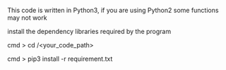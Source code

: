 
This code is written in Python3, if you are using Python2 some functions may not work

install the dependency libraries required by the program


cmd > cd /<your_code_path>


cmd > pip3 install -r requirement.txt

